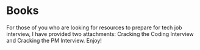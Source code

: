 # Books
For those of you who are looking for resources to prepare for tech job interview, I have provided two attachments: Cracking the Coding Interview and Cracking the PM Interview. Enjoy!
